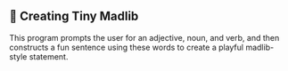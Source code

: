 ## 📝 Creating Tiny Madlib
This program prompts the user for an adjective, noun, and verb, and then constructs a fun sentence using these words to create a playful madlib-style statement.

